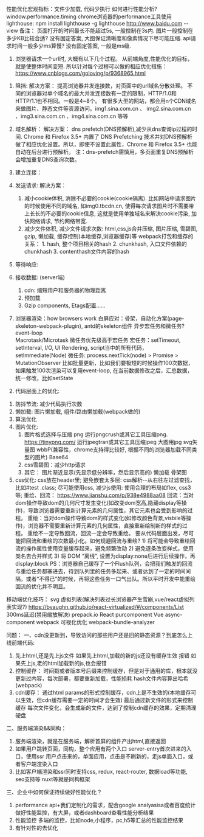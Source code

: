 性能优化宏观指标：文件少加载, 代码少执行
如何进行性能分析?
    window.performance.timing
    chrome浏览器的performance工具使用
    lighthouse:
        npm install lighthouse -g
        lighthouse http://www.baidu.com --view
备注：
页面打开的时间最长不能超过5s, 一般控制在3s内.
图片一般控制在多少KB比较合适? 没有固定答案, 大图保证清晰度和像素情况下尽可能压缩.
api请求时间一般多少ms算慢? 没有固定答案, 一般是ms级.


1. 浏览器请求一个url时, 大概有以下几个过程。 从前端角度,性能优化的目标，就是使整体时间变短.
所以针对每个过程可以做的相应优化措施：
https://www.cnblogs.com/goloving/p/9368965.html
1) 阻挡:
    解决方案：
        提高浏览器并发连接数，对页面中的url域名分散处理。
        不同的浏览器对单个域名的最大并发连接数有一定的限制，HTTP/1.0和HTTP/1.1也不相同。一般是4~8个。
        有很多大型的网站，都会用n个CDN域名来做图片、静态文件等资源访问。img1.sina.com.cn 、 img2.sina.com.cn 、img3.sina.com.cn 、img4.sina.com.cn 等等
2) 域名解析：
    解决方案：
        dns prefetch(DNS预解析),减少从dns查询ip过程的时间.
        <link rel="dns-prefetch" href="//domain.com" />
        Chrome 和 Firefox 3.5+ 内置了 DNS Prefetching 技术并对DNS预解析做了相应优化设置。所以，即使不设置此属性，Chrome 和 Firefox 3.5+ 也能自动在后台进行预解析。
        注：dns-prefetch需慎用，多页面重复DNS预解析会增加重复DNS查询次数。
3) 建立连接：
4) 发送请求:
    解决方案：
    1. 减小cookie体积, 消除不必要的cookie(cookie隔离). 
    比如网站中请求图片的时候使用不同的域名, 如img0.tbcdn.cn, 使得每次请求图片时不需要带上长长的不必要的cookie信息, 这就是使用单独域名来解决cookie污染, 加快网络请求, 节约网络带宽.
    2. 减少文件体积, 减少文件请求次数: 
        html,css,js合并压缩, 图片压缩, 雪碧图, gzip, 懒加载, 缓存控制(本地缓存,浏览器缓存)等
        webpack打包和缓存的关系：
            1. hash, 整个项目相关的hash
            2. chunkhash, 入口文件依赖的chunkhash
            3. contenthash文件内容的hash
5) 等待响应:
6) 接收数据: 
    (server端)
    1. cdn: 缩短用户和服务器的物理距离
    2. 预加载
    3. Gzip components, Etags配置......

7) 浏览器渲染：how browsers work
    白屏应对：骨架，自动化方案(page-skeleton-webpack-plugin), antd的skeleton组件
    异步宏任务和微任务? event-loop   
        Macrotask/Microtask
        微任务优先级高于宏任务
        宏任务：setTimeout, setInterval, I/O, UI Rendering, script当中的所有代码， setImmediate(Node)
        微任务: process.nextTick(node) > Promise > MutationObserver
    比如批量更新，比如我们要极短的时候操作100次数据，如果触发100次渲染可以复用event-loop, 在当前数据修改之后，汇总数据，统一修改，比如setState


2. 代码层面上的优化:
1) 防抖节流: 减少代码执行次数
2) 懒加载: 图片懒加载, 组件/路由懒加载(webpack做的)
3) 算法优化
4) 图片优化:
    1. 图片格式选择与压缩
        png
        运行pngcrush或其它工具压缩png. https://tinypng.com/
        运行jpegtran或其它工具压缩jpeg
        大图用jpg
        svg矢量图
        wbbP(兼容性，chrome支持得比较好, 根据不同的浏览器加载不同类型的图片)
        Base64
    2. css雪碧图：减少http请求
    3. 其它：
        图片渐近显示(先显示低分辨率，然后显示高的)
        懒加载
        骨架图
5) css优化:
    css放在header里;
    避免嵌套太多层: css解析--从右往左过滤查找，比如#test .class;
    尽可能使用css, 减少js使用: 使用合理的布局如flex, css3等;
    重绘、回流： https://www.jianshu.com/p/938e4988aa08
        回流：当对dom操作导致dom的几何尺寸发生变化(如改变dom宽高,隐藏display等操作)，导致浏览器需要重新计算元素的几何属性，其它元素也会受到影响的过程。
        重绘：当对dom操作导致dom的样式变化(如修改颜色背景,visbile等操作)，浏览器不需要重新计算元素的几何属性，直接重新绘制新的样式的过程。
        重绘不一定导致回流，回流一定会导致重绘。
        要从代码层面出发，尽可能把回流和重绘的次数最小化。如何规避回流与重绘?
        1) 将可能会导致重绘回流的操作属性使用变量缓存起来，避免频繁改动
        2) 避免逐条改变样式，使用类名去合并样式
        3) 将 DOM “离线”, 设置为display:none后进行后续操作，再display:block
        PS：浏览器自己缓存了一个Flush队列，会把我们触发的回流与重绘任务都塞进去，待到队列里的任务多起来、或者达到了一定的时间间隔，或者“不得已”的时候，再将这些任务一口气出队。所以平时开发中能重绘回流的优化并不明显。

移动端优化技巧：
    svg
    虚拟列表(解决列表过长浏览器产生雪崩,vue/react虚拟列表实现?) https://bvaughn.github.io/react-virtualized/#/components/List
    300ms延迟(禁用缩放解决)
prepack.io
React purcomponent
Vue async-component
webpack 可视化优化 webpack-bundle-analyzer



问题：
一、cdn没更新到，导致访问的那些用户还是旧的静态资源？到底怎么上线前端代码:
1. 先上html,还是先上js文件
如果先上html,加载的新的js还没有缓存生效 报错
如果先上js,老的html加载新的js,也会报错
2. 控制缓存：<script src="xxx?_t=100000"></script>
时间戳或者版本号后缀来控制缓存，但是对于通用的库，根本就没更新过内容，每次部署，都要重新加载，性能损耗
hash文件内容算出哈希(webpack)
3. cdn缓存：
通过html params的形式控制缓存，cdn上是不生效的(本地缓存可以生效，但cdn缓存需要一定的时间才会生效)
最后通过新文件的形式来控制缓存<script src="xxx_hash.js"></script>
每次文件变化，会生成新的文件，达到了控制cdn缓存的效果，定期清理硬盘


二、服务端渲染&&同构：
1. 服务端渲染，就是在服务端，解析首屏的组件产出html,直接返回
2. 如果用户跳转页面，同构，整个应用有两个入口
    server-entry首次进来的入口，使用ssr
    用户点击来的，单面应用，点击是不刷新的，走js单面入口，或者客户端渲染入口
3. 比如客户端渲染和ssr同时支持css, redux, react-router, 数据load等功能, seo支持等
nuxt等就是同构框架


三、企业中如何保证持续做好性能优化？
1. performance api+我们定制化的需求，配合google analyasisa或者百度统计做好性能监控，有大屏，或者dashboard查看性能分析结果
2. 性能监控 多端的监控，比如node,小程序，pc,h5等汇总的性能监控结果
3. 有针对性的去优化

